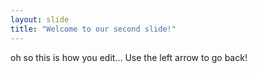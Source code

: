 ```yaml
---
layout: slide
title: "Welcome to our second slide!"
---
```

oh so this is how you edit...
Use the left arrow to go back!

